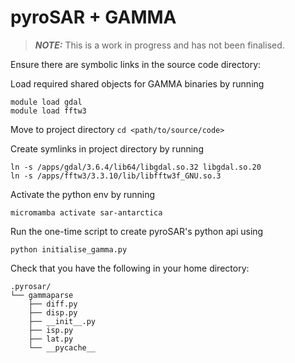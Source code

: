 # pyroSAR + GAMMA
> **_NOTE:_**  This is a work in progress and has not been finalised.

Ensure there are symbolic links in the source code directory:

Load required shared objects for GAMMA binaries by running
```
module load gdal
module load fftw3
```

Move to project directory
`cd <path/to/source/code>`

Create symlinks in project directory by running
```
ln -s /apps/gdal/3.6.4/lib64/libgdal.so.32 libgdal.so.20
ln -s /apps/fftw3/3.3.10/lib/libfftw3f_GNU.so.3
```

Activate the python env by running 
```
micromamba activate sar-antarctica
```

Run the one-time script to create pyroSAR's python api using 
```
python initialise_gamma.py
```

Check that you have the following in your home directory:
```
.pyrosar/
└── gammaparse
    ├── diff.py
    ├── disp.py 
    ├── __init__.py
    ├── isp.py
    ├── lat.py
    └── __pycache__
```